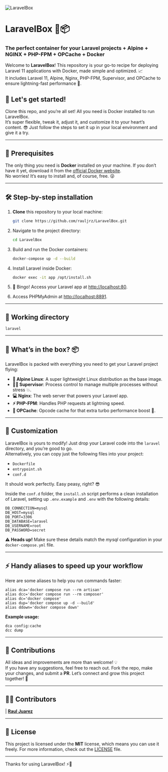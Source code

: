 
![LaravelBox](https://raw.githubusercontent.com/rauljrz/LaravelBox/main/docs/banner.png)  
# LaravelBox 🚀📦  

### The perfect container for your Laravel projects + Alpine + NGINX + PHP-FPM + OPCache + Docker

Welcome to **LaravelBox**! This repository is your go-to recipe for deploying Laravel 11 applications with Docker, made simple and optimized. 📈  
It includes Laravel 11, Alpine, Nginx, PHP-FPM, Supervisor, and OPCache to ensure lightning-fast performance 🚀.

## 🚀 Let's get started!

Clone this repo, and you’re all set! All you need is Docker installed to run LaravelBox.  
It’s super flexible, tweak it, adjust it, and customize it to your heart’s content. 😎 Just follow the steps to set it up in your local environment and give it a try.

---

## 🧰 Prerequisites
The only thing you need is **Docker** installed on your machine. If you don’t have it yet, download it from the [official Docker website](https://www.docker.com/get-started).  
No worries! It’s easy to install and, of course, free. 😜

---

## 🛠️ Step-by-step installation

1. **Clone** this repository to your local machine:

    ```bash
    git clone https://github.com/rauljrz/LaravelBox.git
    ```

2. Navigate to the project directory:

    ```bash
    cd LaravelBox 
    ```

3. Build and run the Docker containers:

    ```bash
    docker-compose up -d --build
    ```

4. Install Laravel inside Docker:

    ```bash
    docker exec -it app /opt/install.sh
    ```

5. 🎉 Bingo! Access your Laravel app at [http://localhost:80](http://localhost:80).

6. Access PHPMyAdmin at [http://localhost:8891](http://localhost:8891). 

---

## 📁 Working directory

```
laravel
```

---

## 🧳 What’s in the box? 📦

LaravelBox is packed with everything you need to get your Laravel project flying:

- **🐧 Alpine Linux**: A super lightweight Linux distribution as the base image.
- **👨‍💼 Supervisor**: Process control to manage multiple processes without stress 💥.
- **💻 Nginx**: The web server that powers your Laravel app.
- **⚡ PHP-FPM**: Handles PHP requests at lightning speed.
- **💾 OPCache**: Opcode cache for that extra turbo performance boost 🚀.

---

## 🎨 Customization

LaravelBox is yours to modify! Just drop your Laravel code into the `laravel` directory, and you’re good to go.  
Alternatively, you can copy just the following files into your project:

- `Dockerfile`
- `entrypoint.sh`
- `conf.d`

It should work perfectly. Easy peasy, right? 😎

Inside the `conf.d` folder, the `install.sh` script performs a clean installation of Laravel, setting up `.env.example` and `.env` with the following details:

```
DB_CONNECTION=mysql
DB_HOST=mysql
DB_PORT=3306
DB_DATABASE=laravel
DB_USERNAME=root
DB_PASSWORD=secret
```

⚠️ **Heads up!** Make sure these details match the *mysql* configuration in your `docker-compose.yml` file.

---

## ⚡ Handy aliases to speed up your workflow

Here are some aliases to help you run commands faster:

```
alias dca='docker compose run --rm artisan'
alias dcc='docker compose run --rm composer'
alias dc='docker compose'
alias dup='docker compose up -d --build'
alias ddown='docker compose down'
```

**Example usage:**

```
dca config:cache
dcc dump
```

---

## 🤝 Contributions

All ideas and improvements are more than welcome! 💡  
If you have any suggestions, feel free to reach out. Fork the repo, make your changes, and submit a **PR**. Let’s connect and grow this project together! 💪

---

## 👨‍💻 Contributors

| <a href="http://rauljrz.github.io" target="_blank">**Raul Juarez**</a>  

---

## 📜 License

This project is licensed under the **MIT** license, which means you can use it freely. For more information, check out the [LICENSE](LICENSE) file.  

---

Thanks for using LaravelBox! ⚡🚀
